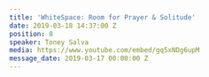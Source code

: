 ```yaml
---
title: 'WhiteSpace: Room for Prayer & Solitude'
date: 2019-03-18 14:37:00 Z
position: 8
speaker: Toney Salva
media: https://www.youtube.com/embed/gq5xNDg6upM
message_date: 2019-03-17 00:00:00 Z
---
```


